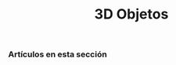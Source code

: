 ﻿---
title: 3D Objetos
type: docs
weight: 60
url: /es/python-net/3d-objects/
description: Artículos sobre la manipulación de objetos 3D en Aspose.3D por Python via .NET.
---
### **Artículos en esta sección**

